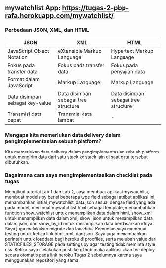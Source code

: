 mywatchlist App: https://tugas-2-pbp-rafa.herokuapp.com/mywatchlist/
--

### Perbedaan JSON, XML, dan HTML
|    JSON                 |    XML                   |    HTML                 |
--------------------------|--------------------------|-------------------------|
JavaScript Object Notation|eXtensible Markup Language|Hypertext Markup Language|
Fokus pada transfer data  |Fokus pada transfer data  |Fokus pada penyajian data|
Format dalam JavaScript   |Markup Language           |Markup Language          |
Data disimpan sebagai key-value|Data disimpan sebagai tree structure|Data disimpan sebagai tree structure|
Transmisi data cepat      |Transmisi data lambat     | - |

### Mengapa kita memerlukan data delivery dalam pengimplementasian sebuah platform?  
Kita memerlukan data delivery dalam pengimplementasian sebuah platform untuk mengirim data dari satu stack ke stack lain di saat data tersebut dibutuhkan.

### Bagaimana cara saya mengimplementasikan checklist pada tugas
Mengikuti tutorial Lab 1 dan Lab 2, saya membuat aplikasi mywatchlist, membuat models.py berisi beberapa type field sebagai atribut aplikasi ini,
menambahkan initial_mywatchlist_data.json sesuai dengan field yang ada pada model, membuat mywatchlist.html sebagai template, menambahkan function show_watchlist
untuk menampilkan data dalam html, show_xml untuk menampilkan data dalam xml, show_json untuk menampilkan data dalam json, dan show_by_id untuk menampilkan data
berdasarkan idnya. Saya juga melakukan migrate dan loaddata. Kemudian saya membuat testing untuk ketiga link html, xml, dan json. Saya juga menambahkan perintah
untuk loaddata bagi heroku di procfiles, serta merubah value dari STATICFILES_STORAGE pada settings.py agar testing tidak meminta style css.
Ketika saya melakukan push ke github maka aplikasi akan ter-deploy secara otomatis pada link heroku Tugas 2 sebelumnya karena saya menggunakan repositori yang sama.
